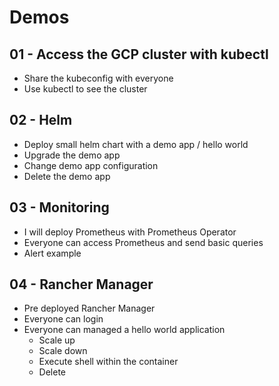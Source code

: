 # Demos

## 01 - Access the GCP cluster with kubectl

- Share the kubeconfig with everyone
- Use kubectl to see the cluster

## 02 - Helm

- Deploy small helm chart with a demo app / hello world
- Upgrade the demo app
- Change demo app configuration
- Delete the demo app

## 03 - Monitoring

- I will deploy Prometheus with Prometheus Operator
- Everyone can access Prometheus and send basic queries
- Alert example

## 04 - Rancher Manager

- Pre deployed Rancher Manager
- Everyone can login
- Everyone can managed a hello world application
  - Scale up
  - Scale down
  - Execute shell within the container
  - Delete
